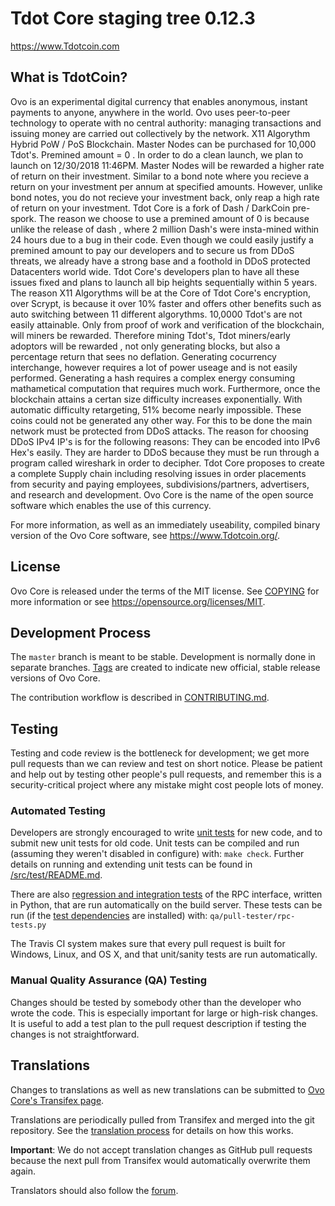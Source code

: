 Tdot Core staging tree 0.12.3
===============================

https://www.Tdotcoin.com


What is TdotCoin?
----------------

Ovo is an experimental digital currency that enables anonymous, instant payments to anyone, anywhere in the world. Ovo uses peer-to-peer technology to operate with no central authority: managing transactions and issuing money are carried out collectively by the network. X11 Algorythm Hybrid PoW / PoS Blockchain. Master Nodes can be purchased for 10,000  Tdot's. Premined amount = 0 . In order to do a clean launch, we plan to launch on 12/30/2018 11:46PM. Master Nodes will be rewarded a higher rate of return on their investment. Similar to a bond note where you recieve a return on your investment per annum at specified amounts. However, unlike bond notes, you do not recieve your investment back, only reap a high rate of return on your investment. Tdot Core is a fork of Dash / DarkCoin pre-spork. The reason we choose to use a premined amount of 0 is because unlike the release of dash , where 2 million Dash's were insta-mined within 24 hours due to a bug in their code. Even though we could easily justify a premined amount to pay our developers and to secure us from DDoS threats, we already have a strong base and a foothold in DDoS protected Datacenters world wide. Tdot Core's developers plan to have all these issues fixed and plans to launch all bip heights sequentially within 5 years.  The reason X11 Algorythms will be at the Core of Tdot Core's encryption, over Scrypt, is because it over  10% faster and offers other benefits such as auto switching between 11 different algorythms. 10,0000 Tdot's are not easily attainable. Only from proof of work and verification of the blockchain, will miners be rewarded. Therefore mining Tdot's, Tdot miners/early adoptors will be rewarded , not only generating blocks, but also a percentage return that sees no deflation. Generating cocurrency interchange, however requires a lot of power useage and is not easily performed. Generating a hash requires a complex energy consuming mathametical computation that requires much work. Furthermore, once the blockchain attains a certan size difficulty increases exponentially. With automatic difficulty retargeting, 51% become nearly impossible. These coins could not be generated any other way. For this to be done the main network must be protected from DDoS attacks. The reason for choosing DDoS IPv4 IP's is for the following reasons: They can be encoded into IPv6 Hex's easily. They are harder to DDoS because they must be run through a program called wireshark in order to decipher. Tdot Core proposes to create a complete Supply chain including resolving issues in order placements from security and paying employees, subdivisions/partners, advertisers, and research and development. Ovo Core is the name of the open source software which enables the use of this currency.

For more information, as well as an immediately useability, compiled binary version of
the Ovo Core software, see https://www.Tdotcoin.org/.


License
-------

Ovo Core is released under the terms of the MIT license. See [COPYING](COPYING) for more
information or see https://opensource.org/licenses/MIT.

Development Process
-------------------

The `master` branch is meant to be stable. Development is normally done in separate branches.
[Tags](https://github.com/minblock/ovo/tags) are created to indicate new official,
stable release versions of Ovo Core.

The contribution workflow is described in [CONTRIBUTING.md](CONTRIBUTING.md).

Testing
-------

Testing and code review is the bottleneck for development; we get more pull
requests than we can review and test on short notice. Please be patient and help out by testing
other people's pull requests, and remember this is a security-critical project where any mistake might cost people
lots of money.

### Automated Testing

Developers are strongly encouraged to write [unit tests](src/test/README.md) for new code, and to
submit new unit tests for old code. Unit tests can be compiled and run
(assuming they weren't disabled in configure) with: `make check`. Further details on running
and extending unit tests can be found in [/src/test/README.md](/src/test/README.md).

There are also [regression and integration tests](/qa) of the RPC interface, written
in Python, that are run automatically on the build server.
These tests can be run (if the [test dependencies](/qa) are installed) with: `qa/pull-tester/rpc-tests.py`

The Travis CI system makes sure that every pull request is built for Windows, Linux, and OS X, and that unit/sanity tests are run automatically.

### Manual Quality Assurance (QA) Testing

Changes should be tested by somebody other than the developer who wrote the
code. This is especially important for large or high-risk changes. It is useful
to add a test plan to the pull request description if testing the changes is
not straightforward.

Translations
------------

Changes to translations as well as new translations can be submitted to
[Ovo Core's Transifex page](https://www.transifex.com/projects/p/ovo/).

Translations are periodically pulled from Transifex and merged into the git repository. See the
[translation process](doc/translation_process.md) for details on how this works.

**Important**: We do not accept translation changes as GitHub pull requests because the next
pull from Transifex would automatically overwrite them again.

Translators should also follow the [forum](https://www.Tdotcoin.ca/forum/topic/ovo-worldwide-collaboration.88/).
